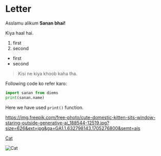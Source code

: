 # Letter

Asslamu alikum **Sanan bhai!**

Kiya haal hai.

1. first
2. second

- first
- second

> Kisi ne kiya khoob kaha tha.

Following code ko refer karo:

```py
import sanan from diems
print(sanan.name)
```

Here we have used `print()` function.

https://img.freepik.com/free-photo/cute-domestic-kitten-sits-window-staring-outside-generative-ai_188544-12519.jpg?size=626&ext=jpg&ga=GA1.1.632798143.1705276800&semt=ais

[Cat](https://img.freepik.com/free-photo/cute-domestic-kitten-sits-window-staring-outside-generative-ai_188544-12519.jpg?size=626&ext=jpg&ga=GA1.1.632798143.1705276800&semt=ais)

![Cat](https://img.freepik.com/free-photo/cute-domestic-kitten-sits-window-staring-outside-generative-ai_188544-12519.jpg?size=626&ext=jpg&ga=GA1.1.632798143.1705276800&semt=ais)